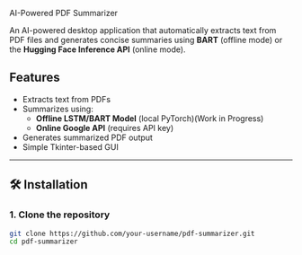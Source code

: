 AI-Powered PDF Summarizer

An AI-powered desktop application that automatically extracts text from PDF files and generates concise summaries using **BART** (offline mode) or the **Hugging Face Inference API** (online mode).

##  Features
- Extracts text from PDFs
- Summarizes using:
  - **Offline LSTM/BART Model** (local PyTorch)(Work in Progress)
  - **Online Google API** (requires API key)
- Generates summarized PDF output
- Simple Tkinter-based GUI

---

## 🛠 Installation

### 1. Clone the repository
```bash
git clone https://github.com/your-username/pdf-summarizer.git
cd pdf-summarizer
